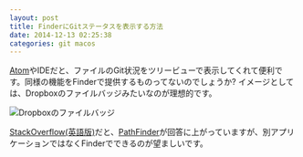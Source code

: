 ```yaml
---
layout: post
title: FinderにGitステータスを表示する方法
date: 2014-12-13 02:25:38
categories: git macos
---
```

<p><a href="https://atom.io/" rel="nofollow noreferrer">Atom</a>やIDEだと、ファイルのGit状況をツリービューで表示してくれて便利です。同様の機能をFinderで提供するものってないのでしょうか? イメージとしては、Dropboxのファイルバッジみたいなのが理想的です。</p>

<p><img src="https://i.stack.imgur.com/EMSmJ.png" alt="Dropboxのファイルバッジ"></p>

<p><a href="https://stackoverflow.com/questions/17107540/git-client-integrated-with-finder">StackOverflow(英語版)</a>だと、<a href="http://www.cocoatech.com/pathfinder/" rel="nofollow noreferrer">PathFinder</a>が回答に上がっていますが、別アプリケーションではなくFinderでできるのが望ましいです。</p>
